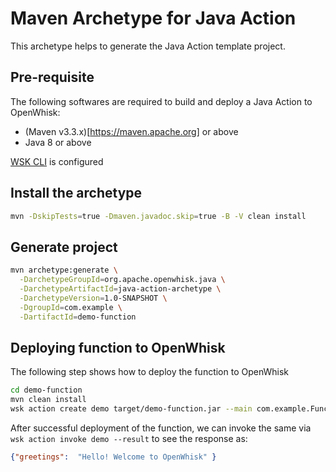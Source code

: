 <!--
#
# Licensed to the Apache Software Foundation (ASF) under one or more
# contributor license agreements.  See the NOTICE file distributed with
# this work for additional information regarding copyright ownership.
# The ASF licenses this file to You under the Apache License, Version 2.0
# (the "License"); you may not use this file except in compliance with
# the License.  You may obtain a copy of the License at
#
#     http://www.apache.org/licenses/LICENSE-2.0
#
# Unless required by applicable law or agreed to in writing, software
# distributed under the License is distributed on an "AS IS" BASIS,
# WITHOUT WARRANTIES OR CONDITIONS OF ANY KIND, either express or implied.
# See the License for the specific language governing permissions and
# limitations under the License.
#
-->

# Maven Archetype for Java Action

This archetype helps to generate the Java Action template project.

## Pre-requisite

The following softwares are required to build and deploy a Java Action to OpenWhisk:

* (Maven v3.3.x)[https://maven.apache.org] or above
* Java 8 or above

[WSK CLI](https://github.com/apache/incubator-openwhisk/blob/master/docs/cli.md) is configured

## Install the archetype
```sh
mvn -DskipTests=true -Dmaven.javadoc.skip=true -B -V clean install
```

## Generate project

```sh
mvn archetype:generate \
  -DarchetypeGroupId=org.apache.openwhisk.java \
  -DarchetypeArtifactId=java-action-archetype \
  -DarchetypeVersion=1.0-SNAPSHOT \
  -DgroupId=com.example \
  -DartifactId=demo-function
```

## Deploying function to OpenWhisk

The following step shows how to deploy the function to OpenWhisk

```sh
cd demo-function
mvn clean install
wsk action create demo target/demo-function.jar --main com.example.FunctionApp
```

After successful deployment of the function, we can invoke the same via `wsk action invoke demo --result` to see the response as:

```json
{"greetings":  "Hello! Welcome to OpenWhisk" }
```

